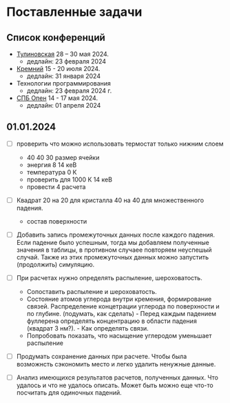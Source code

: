 # Поставленные задачи

## Список конференций

- [Тулиновская](http://tulinov.sinp.msu.ru) 28 – 30 мая 2024.
  - дедлайн: 23 февраля 2024
- [Кремний](http://silicon2024.igc.irk.ru/ru) 15 - 20 июля 2024.
  - дедлайн: 31 января 2024
- Технологии программирования
  - дедлайн: 23 февраля 2024 г.
- [СПБ Опен](https://spb.hse.ru/spbopen) 14 - 17 мая 2024. 
  - дедлайн: 01 апреля 2024


## 01.01.2024

- [ ] проверить что можно использовать
	термостат только нижним слоем

	- 40 40 30 размер ячейки
	- энергия  8 14  кеВ
	- температура 0 К
	- проверить для 1000 К 14 кеВ
	- провести 4 расчета

- [ ] Квадрат 20 на 20 для кристалла 40 на 40 для
	множественного падения.

	- состав поверхности

- [ ] Добавить запись промежуточных данных после
	каждого падения. Если падение было успешным,
	тогда мы добавляем полученные значения в таблицы,
	в противном случаее повторяем неуспешый случай.
	Также из этих промежуточных данных можно запустить
	(продолжить) симуляцию.

- [ ] При расчетах нужно определять распыление, шероховатость.

	- Сопоставить распыление и шероховатость.
	- Состояние атомов углерода внутри кремения, формирование связей.
    Распределение концетрации углерода по поверхности и по глубине.
		(подумать, как сделать)
			- Перед каждым падением фуллерена определять концентрацию
				в области падения (квадрат 3 нм?).
			- Как определять связи.
	- Попробовать показать, что насыщение углеродом уменьшает
		распыление

- [ ] Продумать сохранение данных при расчете. Чтобы была возможнсть
	сэкономить место и легко удалить ненужные данные.

- [ ] Анализ имеющихся результатов расчетов, полученных данных.
	Что удалось и что не удалось описать. Может быть можно еще
	что-то посчитать для одиночных падений.
